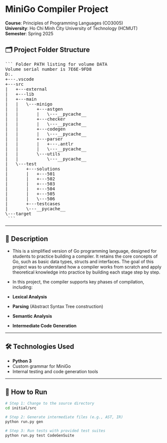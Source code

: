 # MiniGo Compiler Project 

**Course**: Principles of Programming Languages (CO3005)  
**University**: Ho Chi Minh City University of Technology (HCMUT)  
**Semester**: Spring 2025 

## 🗂️ Project Folder Structure

<pre>``` Folder PATH listing for volume DATA
Volume serial number is 7E6E-9FD8
D:.
+---.vscode
+---src
|   +---external
|   +---lib
|   +---main
|   |   \---minigo
|   |       +---astgen
|   |       |   \---__pycache__
|   |       +---checker
|   |       |   \---__pycache__
|   |       +---codegen
|   |       |   \---__pycache__
|   |       +---parser
|   |       |   +---.antlr
|   |       |   \---__pycache__
|   |       \---utils
|   |           \---__pycache__
|   \---test
|       +---solutions
|       |   +---501
|       |   +---502
|       |   +---503
|       |   +---504
|       |   +---505
|       |   \---506
|       +---testcases
|       \---__pycache__
\---target
 ```</pre>

---

## 📌 Description
- This is a simplified version of Go programming language, designed for students to practice building a compiler. It retains the core concepts of Go, such as basic data types, structs and interfaces. The goal of this project was to understand how a compiler works from scratch and apply theoretical knowledge into practice by building each stage step by step.

- In this project, the compiler supports key phases of compilation, including:
- **Lexical Analysis**
- **Parsing** (Abstract Syntax Tree construction)
- **Semantic Analysis**
- **Intermediate Code Generation**

---

## 🛠️ Technologies Used

- **Python 3**
- Custom grammar for MiniGo
- Internal testing and code generation tools

---

## 🚀 How to Run

```bash
# Step 1: Change to the source directory
cd initial/src

# Step 2: Generate intermediate files (e.g., AST, IR)
python run.py gen

# Step 3: Run tests with provided test suites
python run.py test CodeGenSuite




